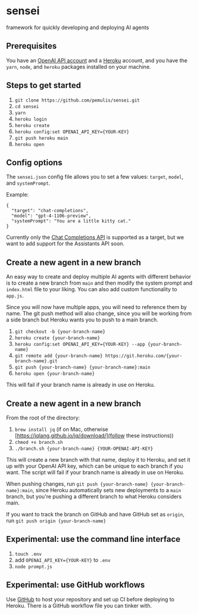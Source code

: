 # sensei
framework for quickly developing and deploying AI agents

## Prerequisites

You have an [OpenAI API account](https://openai.com/blog/openai-api) and a [Heroku](https://signup.heroku.com/) account, and you have the `yarn`, `node`, and `heroku` packages installed on your machine.

## Steps to get started

1. `git clone https://github.com/pemulis/sensei.git`
2. `cd sensei`
3. `yarn`
4. `heroku login`
5. `heroku create`
6. `heroku config:set OPENAI_API_KEY={YOUR-KEY}`
7. `git push heroku main`
8. `heroku open`

## Config options

The `sensei.json` config file allows you to set a few values: `target`, `model`, and `systemPrompt`.

Example:

```
{
  "target": "chat-completions",
  "model": "gpt-4-1106-preview",
  "systemPrompt": "You are a little kitty cat."
}
```

Currently only the [Chat Completions API](https://platform.openai.com/docs/guides/text-generation/chat-completions-api) is supported as a target, but we want to add support for the Assistants API soon.

## Create a new agent in a new branch

An easy way to create and deploy multiple AI agents with different behavior is to create a new branch from `main` and then modify the system prompt and `index.html` file to your liking. You can also add custom functionality to `app.js`.

Since you will now have multiple apps, you will need to reference them by name. The git push method will also change, since you will be working from a side branch but Heroku wants you to push to a main branch.

1. `git checkout -b {your-branch-name}`
2. `heroku create {your-branch-name}`
3. `heroku config:set OPENAI_API_KEY={YOUR-KEY} --app {your-branch-name}`
4. `git remote add {your-branch-name} https://git.heroku.com/{your-branch-name}.git`
5. `git push {your-branch-name} {your-branch-name}:main`
6. `heroku open {your-branch-name}`

This will fail if your branch name is already in use on Heroku.

## Create a new agent in a new branch

From the root of the directory:

1. `brew install jq` (if on Mac, otherwise [https://jqlang.github.io/jq/download/](follow these instructions))
2. `chmod +x branch.sh`
3. `./branch.sh {your-branch-name} {YOUR-OPENAI-API-KEY}`

This will create a new branch with that name, deploy it to Heroku, and set it up with your OpenAI API key, which can be unique to each branch if you want. The script will fail if your branch name is already in use on Heroku.

When pushing changes, run `git push {your-branch-name} {your-branch-name}:main`, since Heroku automatically sets new deployments to a `main` branch, but you're pushing a different branch to what Heroku considers main.

If you want to track the branch on GitHub and have GitHub set as `origin`, run `git push origin {your-branch-name}`

## Experimental: use the command line interface

1. `touch .env`
2. add `OPENAI_API_KEY={YOUR-KEY}` to `.env`
3. `node prompt.js`

## Experimental: use GitHub workflows

Use [GitHub](https://github.com/) to host your repository and set up CI before deploying to Heroku. There is a GitHub workflow file you can tinker with. 